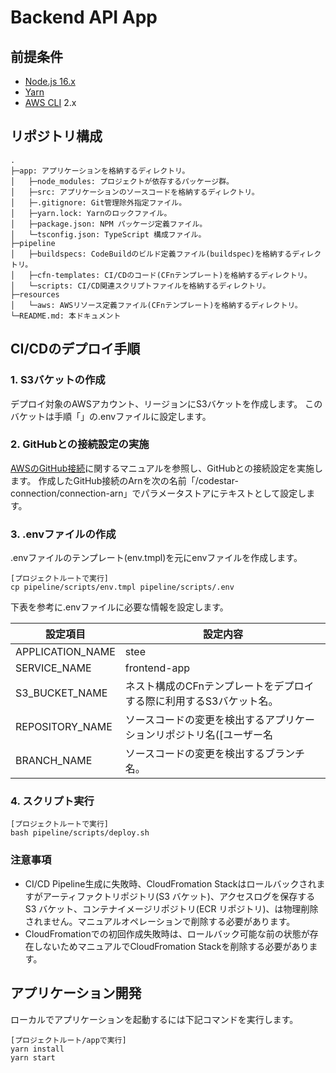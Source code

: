 # Backend API App


## 前提条件

 * [Node.js 16.x](https://nodejs.org/ja/download/)
 * [Yarn](https://yarnpkg.com/)
 * [AWS CLI](https://docs.aws.amazon.com/ja_jp/cli/latest/userguide/install-cliv2.html) 2.x


## リポジトリ構成


```
.
├─app: アプリケーションを格納するディレクトリ。
│   ├─node_modules: プロジェクトが依存するパッケージ群。
│   ├─src: アプリケーションのソースコードを格納するディレクトリ。
│   ├─.gitignore: Git管理除外指定ファイル。
│   ├─yarn.lock: Yarnのロックファイル。
│   ├─package.json: NPM パッケージ定義ファイル。
│   └─tsconfig.json: TypeScript 構成ファイル。
├─pipeline
│   ├─buildspecs: CodeBuildのビルド定義ファイル(buildspec)を格納するディレクトリ。
│   ├─cfn-templates: CI/CDのコード(CFnテンプレート)を格納するディレクトリ。
│   └─scripts: CI/CD関連スクリプトファイルを格納するディレクトリ。
├─resources
│   └─aws: AWSリソース定義ファイル(CFnテンプレート)を格納するディレクトリ。
└─README.md: 本ドキュメント
```


## CI/CDのデプロイ手順

### 1. S3バケットの作成

デプロイ対象のAWSアカウント、リージョンにS3バケットを作成します。
このバケットは手順「」の.envファイルに設定します。

### 2. GitHubとの接続設定の実施

[AWSのGitHub接続](https://docs.aws.amazon.com/ja_jp/codepipeline/latest/userguide/connections-github.html)に関するマニュアルを参照し、GitHubとの接続設定を実施します。
作成したGitHub接続のArnを次の名前「/codestar-connection/connection-arn」でパラメータストアにテキストとして設定します。

### 3. .envファイルの作成

.envファイルのテンプレート(env.tmpl)を元にenvファイルを作成します。
```
[プロジェクトルートで実行]
cp pipeline/scripts/env.tmpl pipeline/scripts/.env
```
下表を参考に.envファイルに必要な情報を設定します。

|  設定項目              |  設定内容                                                                                         |
| ---------------------- | ------------------------------------------------------------------------------------------------- |
|  APPLICATION_NAME      |  stee                                                                                             |
|  SERVICE_NAME          |  frontend-app                                                                                     |
|  S3_BUCKET_NAME        |  ネスト構成のCFnテンプレートをデプロイする際に利用するS3バケット名。                              |
|  REPOSITORY_NAME       |  ソースコードの変更を検出するアプリケーションリポジトリ名([ユーザー名|組織名]/リポジトリ名)。     |
|  BRANCH_NAME           |  ソースコードの変更を検出するブランチ名。                                                         |

### 4. スクリプト実行

```
[プロジェクトルートで実行]
bash pipeline/scripts/deploy.sh
```

### 注意事項

  * CI/CD Pipeline生成に失敗時、CloudFromation Stackはロールバックされますがアーティファクトリポジトリ(S3 バケット)、アクセスログを保存するS3 バケット、コンテナイメージリポジトリ(ECR リポジトリ)、は物理削除されません。マニュアルオペレーションで削除する必要があります。
  * CloudFromationでの初回作成失敗時は、ロールバック可能な前の状態が存在しないためマニュアルでCloudFromation Stackを削除する必要があります。


## アプリケーション開発

ローカルでアプリケーションを起動するには下記コマンドを実行します。
```
[プロジェクトルート/appで実行]
yarn install
yarn start
```

